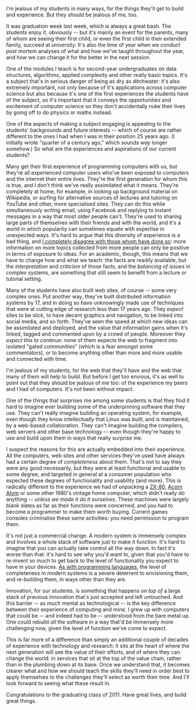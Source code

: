 <html><body><p>I'm jealous of my students in many ways, for the things they'll get to build and experience. But they should be jealous of me, too.

<!--more-->

It was graduation week last week, which is always a great bash. The students enjoy it, obviously -- but it's mainly an event for the parents, many of whom are seeing their first child, or even the first child in their extended family, succeed at university. It's also the time of year when we conduct <em>post mortem</em> analyses of what and how we've taught throughout the year, and how we can change it for the better in the next session.

One of the modules I teach is for second-year undergraduates on data structures, algorithms, applied complexity and other really basic topics. It's a subject that's in serious danger of being as dry as ditchwater: it's also extremely important, not only because of it's applications across computer science but also because it's one of the first experiences the students have of the subject, so it's important that it conveys the opportunities and excitement of computer science so they don't accidentally nuke their lives by going off to do physics or maths instead.

One of the aspects of making a subject engaging is appealing to the students' backgrounds and future interests -- which of course are rather different to the ones I had when I was in their position 25 years ago. (I initially wrote "quarter of a century ago," which sounds <em>way</em> longer somehow.) So what are the experiences and aspirations of our current students?

Many get their first experience of programming computers with us, but they're all experienced computer users who've been exposed to computers and the internet their entire lives. They're the first generation for whom this is true, and I don't think we've really assimilated what it means. They're completely at home, for example, in looking up background material on Wikipedia, or surfing for alternative sources of lectures and tutoring on YouTube and other, more specialised sites. They can do this while simultaneously writing email, using Facebook and replying to instant messages in a way that most older people can't. They're used to sharing large parts of themselves with their friends and with the world, and it's a world in which popularity can sometimes equate with expertise in unexpected ways. It's hard to argue that this diversity of experience is a bad thing, and <a href="/2010/06/smarter-internet/" target="_blank">I completely disagree with those whom have done so</a>: more information on more topics collected from more people can only be positive in terms of exposure to ideas. For an academic, though, this means that we have to change how and what we teach: the facts are readily available, but the <em>interpretation</em> and <em>criticism</em> of those facts, and the <em>balancing of issues</em> in complex systems, are something that still seem to benefit from a lecture or tutorial setting.

Many of the students have also built web sites, of course -- some very complex ones. Put another way, they've built distributed information systems by 17, and in doing so have unknowingly made use of techniques that were at cutting edge of research less than 17 years ago. They <em>expect</em> sites to be slick, to have decent graphics and navigation, to be linked into social media, and so forth. They've seen the speed at which new ideas can be assimilated and deployed, and the value that information gains when it's linked, tagged and commented upon by a crowd of people. Moreover they <em>expect this to continue</em>: none of them expects the web to fragment into isolated "gated communities" (which is a fear amongst some commentators), or to become anything other than more and more usable and connected with time.

I'm jealous of my students, for the web that they'll have and the web that many of them will help to build. But before I get too envious, it's as well to point out that they should be jealous of me too: of the experience my peers and I had of computers. It's not been without impact.

One of the things that surprises me among some students is that they find it hard to imagine ever building some of the underpinning software that they use. They can't really imagine building an operating system, for example, even though they know intellectually that Linux was built, and is maintained, by a web-based collaboration. They can't imagine building the compilers, web servers and other base technology -- even though they're happy to use and build upon them in ways that really surprise me.

I suspect the reasons for this are actually embedded into their experience. All the computers, web sites and other services they've used have always had a certain degree of <em>completeness</em> about them. That's not to say they were any good necessarily, but they were at least functional and usable to some degree, and targeted in general at a consumer population who expected these degrees of functionality and usability (and more). This is radically different to the experience we had of unpacking a <a href="http://oldcomputers.net/zx80.html" target="_blank">ZX-80</a>, <a href="http://www.old-computers.com/MUSEUM/computer.asp?c=80" target="_blank">Acorn Atom</a> or some other 1980's vintage home computer, which didn't really <em>do</em> anything -- <em>unless we made it do it ourselves</em>. These machines were largely blank slates as far as their functions were concerned, and you had to become a
programmer to make them worth buying. Current games consoles criminalise these same activities: you need permission to program them.

It's not just a commercial change. A modern system is immensely complex and involves a whole stack of software just to make it function. It's hard to imagine that you can actually take control all the way down. In fact it's worse than that: it's hard to see why you'd <em>want</em> to, given that you'd have to re-invent so much to get back to the level of functionality you expect to have in your devices. <a href="/2011/05/smalltalk/" target="_blank">As with programming languages</a>, the level of completeness in modern systems is a severe deterrent to envisioning them, and re-building them, in ways other than they are.

Innovation, for our students, is something that happens <em>on top of</em> a large stack of previous innovation that's just accepted and left untouched. And this barrier -- as much mental as technological -- is the key difference between their experience of computing and mine. I grew up with computers that could be -- and indeed had to be -- understood from the bare metal up. One could rebuild <em>all</em> the software in a way that'd be immensely more challenging now, given the level of function we've come to expect.

This is far more of a difference than simply an additional couple of decades of experience with technology and research: it sits at the heart of where the next generation will see the value of their efforts, and of where they can change the world: in services that sit at the top of the value chain, rather than in the plumbing down at its base. Once we understand that, it becomes clearer what and how we should teach the skills they'll need in order best to apply themselves to the challenges they'll select as worth their time. And I'll look forward to seeing what these result in.

Congratulations to the graduating class of 2011. Have great lives, and build great things.</p></body></html>